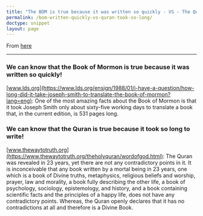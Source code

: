 ```yaml
---
title: "The BOM is true because it was written so quickly - VS - The Quran is true because it took so long to write"
permalink: /bom-written-quickly-vs-quran-took-so-long/
doctype: snippet
layout: page
---
```


From [here](https://www.reddit.com/r/exmormon/comments/7bg14y/the_bom_is_true_because_it_was_written_so_quickly/)

---

### We can know that the Book of Mormon is true because it was written so quickly!

[www.lds.org](https://www.lds.org/ensign/1988/01/i-have-a-question/how-long-did-it-take-joseph-smith-to-translate-the-book-of-mormon?lang=eng): One of the most amazing facts about the Book of Mormon is that it took Joseph Smith only about sixty-five working days to translate a book that, in the current edition, is 531 pages long.

### We can know that the Quran is true because it took so long to write!

[www.thewaytotruth.org](https://www.thewaytotruth.org/theholyquran/wordofgod.html): The Quran was revealed in 23 years, yet there are not any contradictory points in it. It is inconceivable that any book written by a mortal being in 23 years, one which is a book of Divine truths, metaphysics, religious beliefs and worship, prayer, law and morality, a book fully describing the other life, a book of psychology, sociology, epistemology, and history, and a book containing scientific facts and the principles of a happy life, does not have any contradictory points. Whereas, the Quran openly declares that it has no contradictions at all and therefore is a Divine Book.
